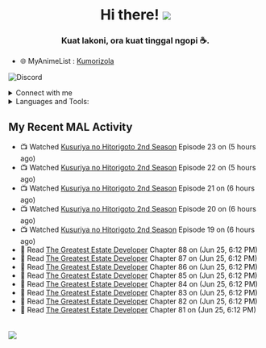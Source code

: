 <h1 align="center">Hi there! <img src="https://media.giphy.com/media/hvRJCLFzcasrR4ia7z/giphy.gif" width="25px"> </h1>
<h3 align="center">Kuat lakoni, ora kuat tinggal ngopi ☕.</h3>

- 🌐 MyAnimeList : [Kumorizola](https://myanimelist.net/animelist/Kumorizola)

![Discord](https://discord.c99.nl/widget/theme-1/761213268009943051.png)
<details>
      <summary>Connect with me</summary>
    <p align="left">
        <a href="https://www.instagram.com/kumorizola/" target="blank"><img align="center"
                src="https://raw.githubusercontent.com/rahuldkjain/github-profile-readme-generator/master/src/images/icons/Social/instagram.svg"
                alt="kumorizola" height="30" width="40" /></a>
        <a href="https://discord.com" target="blank"><img align="center"
                src="https://raw.githubusercontent.com/rahuldkjain/github-profile-readme-generator/master/src/images/icons/Social/discord.svg"
                alt="Kumori#5882" height="30" width="40" /></a>
    </p>
</details>

<details>
    <summary align="left">Languages and Tools:</summary>
<p align="left">
      <a href="https://www.w3schools.com/css/" target="_blank">
        <img src="https://raw.githubusercontent.com/devicons/devicon/master/icons/css3/css3-original-wordmark.svg"
            alt="css3" width="40" height="40" /> </a> <a href="https://www.w3.org/html/" target="_blank"> <img
            src="https://raw.githubusercontent.com/devicons/devicon/master/icons/html5/html5-original-wordmark.svg"
            alt="html5" width="40" height="40" /> </a> <a href="https://www.java.com" target="_blank"> <img
            src="https://raw.githubusercontent.com/devicons/devicon/master/icons/java/java-original.svg" alt="java"
            width="40" height="40" /> </a> <a href="https://developer.mozilla.org/en-US/docs/Web/JavaScript"
            target="_blank"> <img
            src="https://raw.githubusercontent.com/devicons/devicon/master/icons/javascript/javascript-original.svg"
            alt="javascript" width="40" height="40" /> </a> <a href="https://nodejs.org" target="_blank"> <img
            src="https://raw.githubusercontent.com/devicons/devicon/master/icons/nodejs/nodejs-original-wordmark.svg"
            alt="nodejs" width="40" height="40" /> </a> <a href="https://www.python.org" target="_blank"> <img
            src="https://raw.githubusercontent.com/devicons/devicon/master/icons/python/python-original.svg"
            alt="python" width="40" height="40" /> </a> <a href="https://www.typescriptlang.org/" target="_blank"> <img
            src="https://raw.githubusercontent.com/devicons/devicon/master/icons/typescript/typescript-original.svg" 
            alt="typescript" width="40" height="40" /> </a> <a href="https://www.photoshop.com/en" target="_blank"> <img
            src="https://upload.wikimedia.org/wikipedia/commons/a/af/Adobe_Photoshop_CC_icon.svg" alt="photoshop" width="40" height="40"/> </a>
            <a href="https://www.adobe.com/products/premiere.html" target="_blank"> <img
            src="https://upload.wikimedia.org/wikipedia/commons/4/40/Adobe_Premiere_Pro_CC_icon.svg" alt="Premiere pro" width="40" height="40"/> </a>
            <a href="https://www.adobe.com/in/products/illustrator.html" target="_blank"> <img 
            src="https://upload.wikimedia.org/wikipedia/commons/f/fb/Adobe_Illustrator_CC_icon.svg" alt="illustrator" width="40" height="40"/> </a>
      
 </details>
 
 <h2> My Recent MAL Activity</h2>
<!-- MAL_ACTIVITY:start -->

- 📺 Watched [Kusuriya no Hitorigoto 2nd Season](https://MyAnimeList.net/anime.php?id=58514) Episode 23 on (5 hours ago)
- 📺 Watched [Kusuriya no Hitorigoto 2nd Season](https://MyAnimeList.net/anime.php?id=58514) Episode 22 on (5 hours ago)
- 📺 Watched [Kusuriya no Hitorigoto 2nd Season](https://MyAnimeList.net/anime.php?id=58514) Episode 21 on (6 hours ago)
- 📺 Watched [Kusuriya no Hitorigoto 2nd Season](https://MyAnimeList.net/anime.php?id=58514) Episode 20 on (6 hours ago)
- 📺 Watched [Kusuriya no Hitorigoto 2nd Season](https://MyAnimeList.net/anime.php?id=58514) Episode 19 on (6 hours ago)
- 📖 Read [The Greatest Estate Developer](https://MyAnimeList.net/manga.php?id=147272) Chapter 88 on (Jun 25, 6:12 PM)
- 📖 Read [The Greatest Estate Developer](https://MyAnimeList.net/manga.php?id=147272) Chapter 87 on (Jun 25, 6:12 PM)
- 📖 Read [The Greatest Estate Developer](https://MyAnimeList.net/manga.php?id=147272) Chapter 86 on (Jun 25, 6:12 PM)
- 📖 Read [The Greatest Estate Developer](https://MyAnimeList.net/manga.php?id=147272) Chapter 85 on (Jun 25, 6:12 PM)
- 📖 Read [The Greatest Estate Developer](https://MyAnimeList.net/manga.php?id=147272) Chapter 84 on (Jun 25, 6:12 PM)
- 📖 Read [The Greatest Estate Developer](https://MyAnimeList.net/manga.php?id=147272) Chapter 83 on (Jun 25, 6:12 PM)
- 📖 Read [The Greatest Estate Developer](https://MyAnimeList.net/manga.php?id=147272) Chapter 82 on (Jun 25, 6:12 PM)
- 📖 Read [The Greatest Estate Developer](https://MyAnimeList.net/manga.php?id=147272) Chapter 81 on (Jun 25, 6:12 PM)

<!-- MAL_ACTIVITY:end -->

  
<h2 align="left"> <img src="https://media.discordapp.net/attachments/918405470073520168/919220018355523584/ezgif.com-gif-maker_1.gif">
